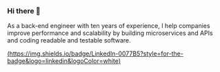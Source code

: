 ### Hi there 👋
As a back-end engineer with ten years of experience, I help companies improve performance and scalability by building microservices and APIs and coding readable and testable software.

[(https://img.shields.io/badge/LinkedIn-0077B5?style=for-the-badge&logo=linkedin&logoColor=white)](https://www.linkedin.com/in/reinaldogez/)
<!--
**reinaldogez/reinaldogez** is a ✨ _special_ ✨ repository because its `README.md` (this file) appears on your GitHub profile.

Here are some ideas to get you started:

- 🔭 I’m currently working on ...
- 🌱 I’m currently learning ...
- 👯 I’m looking to collaborate on ...
- 🤔 I’m looking for help with ...
- 💬 Ask me about ...
- 📫 How to reach me: ...
- 😄 Pronouns: ...
- ⚡ Fun fact: ...
-->
